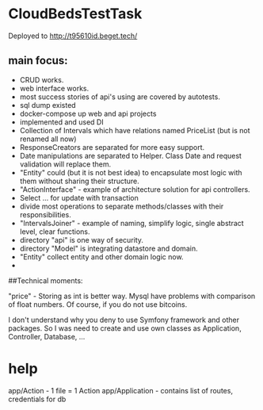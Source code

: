 # CloudBedsTestTask

Deployed to http://t95610id.beget.tech/

## main focus:
- CRUD works.
- web interface works.
- most success stories of api's using are covered by autotests.
- sql dump existed
- docker-compose up web and api projects
- implemented and used DI
- Collection of Intervals which have relations named PriceList (but is not renamed all now)
- ResponseCreators are separated for more easy support.
- Date manipulations are separated to Helper. Class Date and request validation will replace them.
- "Entity" could (but it is not best idea) to encapsulate most logic with them without sharing their structure.
- "ActionInterface" - example of architecture solution for api controllers.
- Select ... for update with transaction
- divide most operations to separate methods/classes with their responsibilities.
- "IntervalsJoiner" - example of naming, simplify logic, single abstract level, clear functions.
- directory "api" is one way of security.
- directory "Model" is integrating datastore and domain.
- "Entity" collect entity and other domain logic now.
- 

##Technical moments:

"price" - Storing as int is better way. 
Mysql have problems with comparison of float numbers. 
Of course, if you do not use bitcoins.

I don't understand why you deny to use Symfony framework and other packages. 
So I was need to create and use own classes as Application, Controller, Database, ... 
 
 
# help
app/Action - 1 file = 1 Action
app/Application - contains list of routes, credentials for db
